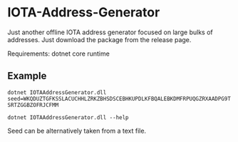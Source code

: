 # IOTA-Address-Generator
Just another offline IOTA address generator focused on large bulks of addresses. Just download the package from the release page.

Requirements: dotnet core runtime

## Example
```dotnet IOTAAddressGenerator.dll seed=WKQDUZTGFKSSLACUCHHLZRKZBHSDSCEBHKUPDLKFBQALEBKDMFRPUQGZRXAADPG9TSRTZGGBZOFRJCFMM```

```dotnet IOTAAddressGenerator.dll --help```

Seed can be alternatively taken from a text file.
